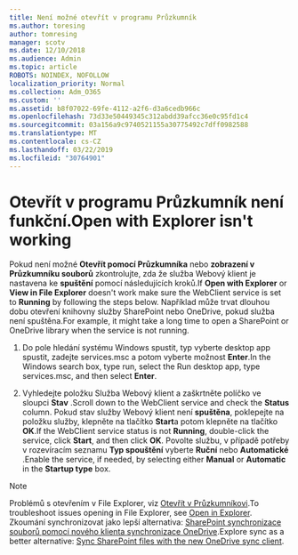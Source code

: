 ```yaml
---
title: Není možné otevřít v programu Průzkumník
ms.author: toresing
author: tomresing
manager: scotv
ms.date: 12/10/2018
ms.audience: Admin
ms.topic: article
ROBOTS: NOINDEX, NOFOLLOW
localization_priority: Normal
ms.collection: Adm_O365
ms.custom: ''
ms.assetid: b8f07022-69fe-4112-a2f6-d3a6cedb966c
ms.openlocfilehash: 73d33e50449345c312abdd39afcc36e0c95fd1c4
ms.sourcegitcommit: 03a156a9c9740521155a30775492c7dff0982588
ms.translationtype: MT
ms.contentlocale: cs-CZ
ms.lasthandoff: 03/22/2019
ms.locfileid: "30764901"
---
```

# <a name="open-with-explorer-isnt-working"></a><span data-ttu-id="905cd-102">Otevřít v programu Průzkumník není funkční.</span><span class="sxs-lookup"><span data-stu-id="905cd-102">Open with Explorer isn't working</span></span>

<span data-ttu-id="905cd-103">Pokud není možné **Otevřít pomocí Průzkumníka** nebo **zobrazení v Průzkumníku souborů** zkontrolujte, zda že služba Webový klient je nastavena ke **spuštění** pomocí následujících kroků.</span><span class="sxs-lookup"><span data-stu-id="905cd-103">If **Open with Explorer** or **View in File Explorer** doesn't work make sure the WebClient service is set to **Running** by following the steps below.</span></span> <span data-ttu-id="905cd-104">Například může trvat dlouhou dobu otevření knihovny služby SharePoint nebo OneDrive, pokud služba není spuštěna.</span><span class="sxs-lookup"><span data-stu-id="905cd-104">For example, it might take a long time to open a SharePoint or OneDrive library when the service is not running.</span></span> 
  
1. <span data-ttu-id="905cd-105">Do pole hledání systému Windows spustit, typ vyberte desktop app spustit, zadejte services.msc a potom vyberte možnost **Enter**.</span><span class="sxs-lookup"><span data-stu-id="905cd-105">In the Windows search box, type run, select the Run desktop app, type services.msc, and then select **Enter**.</span></span>
    
2. <span data-ttu-id="905cd-106">Vyhledejte položku Služba Webový klient a zaškrtněte políčko ve sloupci **Stav** .</span><span class="sxs-lookup"><span data-stu-id="905cd-106">Scroll down to the WebClient service and check the **Status** column.</span></span> <span data-ttu-id="905cd-107">Pokud stav služby Webový klient není **spuštěna**, poklepejte na položku služby, klepněte na tlačítko **Start**a potom klepněte na tlačítko **OK**.</span><span class="sxs-lookup"><span data-stu-id="905cd-107">If the WebClient service status is not **Running**, double-click the service, click **Start**, and then click **OK**.</span></span> <span data-ttu-id="905cd-108">Povolte službu, v případě potřeby v rozevíracím seznamu **Typ spouštění** vyberte **Ruční** nebo **Automatické** .</span><span class="sxs-lookup"><span data-stu-id="905cd-108">Enable the service, if needed, by selecting either **Manual** or **Automatic** in the **Startup type** box.</span></span> 
    
> [!NOTE]
> <span data-ttu-id="905cd-109">Problémů s otevřením v File Explorer, viz [Otevřít v Průzkumníkovi](https://go.microsoft.com/fwlink/?linkid=871665).</span><span class="sxs-lookup"><span data-stu-id="905cd-109">To troubleshoot issues opening in File Explorer, see [Open in Explorer](https://go.microsoft.com/fwlink/?linkid=871665).</span></span> <span data-ttu-id="905cd-110">Zkoumání synchronizovat jako lepší alternativa: [SharePoint synchronizace souborů pomocí nového klienta synchronizace OneDrive](https://go.microsoft.com/fwlink/?linkid=871666).</span><span class="sxs-lookup"><span data-stu-id="905cd-110">Explore sync as a better alternative: [Sync SharePoint files with the new OneDrive sync client](https://go.microsoft.com/fwlink/?linkid=871666).</span></span> 
  

